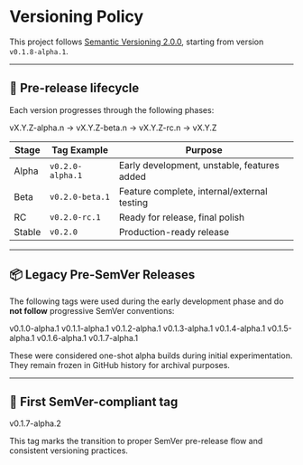# Versioning Policy

This project follows [Semantic Versioning 2.0.0](https://semver.org/), starting from version `v0.1.8-alpha.1`.

---

## 🧪 Pre-release lifecycle

Each version progresses through the following phases:

vX.Y.Z-alpha.n → vX.Y.Z-beta.n → vX.Y.Z-rc.n → vX.Y.Z

| Stage  | Tag Example      | Purpose                                     |
| ------ | ---------------- | ------------------------------------------- |
| Alpha  | `v0.2.0-alpha.1` | Early development, unstable, features added |
| Beta   | `v0.2.0-beta.1`  | Feature complete, internal/external testing |
| RC     | `v0.2.0-rc.1`    | Ready for release, final polish             |
| Stable | `v0.2.0`         | Production-ready release                    |

---

## 📦 Legacy Pre-SemVer Releases

The following tags were used during the early development phase and do **not follow** progressive SemVer conventions:

v0.1.0-alpha.1
v0.1.1-alpha.1
v0.1.2-alpha.1
v0.1.3-alpha.1
v0.1.4-alpha.1
v0.1.5-alpha.1
v0.1.6-alpha.1
v0.1.7-alpha.1

These were considered one-shot alpha builds during initial experimentation. They remain frozen in GitHub history for archival purposes.

---

## 🏁 First SemVer-compliant tag

v0.1.7-alpha.2

This tag marks the transition to proper SemVer pre-release flow and consistent versioning practices.
